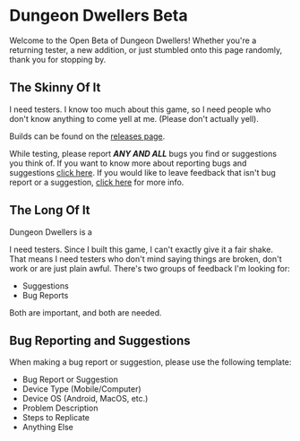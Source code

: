 # Dungeon Dwellers Beta

Welcome to the Open Beta of Dungeon Dwellers! Whether you're a returning tester, a new addition, or just stumbled onto this page randomly,
thank you for stopping by.

## The Skinny Of It
I need testers. I know too much about this game, so I need people who don't know anything to come yell at me. (Please don't actually yell).

Builds can be found on the [releases page](https://github.com/Drinkingpants74/Dungeon_Dwellers-Beta/releases).

While testing, please report **_ANY AND ALL_** bugs you find or suggestions you think of. If you want to know more about reporting bugs and suggestions [click here](https://github.com/Drinkingpants74/Dungeon_Dwellers-Beta/tree/main#bug-reporting-and-suggestions).
If you would like to leave feedback that isn't bug report or a suggestion, [click here]() for more info.

## The Long Of It
Dungeon Dwellers is a 



I need testers. Since I built this game, I can't exactly give it a fair shake. That means I need testers who don't mind saying things are broken, don't work or are just plain awful.
There's two groups of feedback I'm looking for:
* Suggestions
* Bug Reports

Both are important, and both are needed. 





## Bug Reporting and Suggestions
When making a bug report or suggestion, please use the following template:

* Bug Report or Suggestion
* Device Type (Mobile/Computer)
* Device OS (Android, MacOS, etc.)
* Problem Description
* Steps to Replicate
* Anything Else
